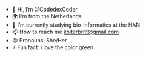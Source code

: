 - 👋 Hi, I’m @CodedexCoder
- 🌍 I'm from the Netherlands
- 🌱 I’m currently studying bio-informatics at the HAN
- 📫 How to reach me koiterbritt@gmail.com
- 😄 Pronouns: She/Her
- ⚡ Fun fact: i love the color green

<!---
CodedexCoder/CodedexCoder is a ✨ special ✨ repository because its `README.md` (this file) appears on your GitHub profile.
You can click the Preview link to take a look at your changes.
--->
